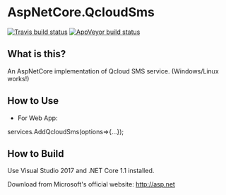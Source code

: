 AspNetCore.QcloudSms
=====================

[![Travis build status](https://img.shields.io/travis/myvas/AspNetCore.QcloudSms.svg?label=travis-ci&style=flat-square&branch=master)](https://travis-ci.org/myvas/AspNetCore.QcloudSms)
[![AppVeyor build status](https://img.shields.io/appveyor/ci/FrankH/AspNetCore-QcloudSms/master.svg?label=appveyor&style=flat-square)](https://ci.appveyor.com/project/FrankH/AspNetCore-QcloudSms)

What is this?
----------------

An AspNetCore implementation of Qcloud SMS service. (Windows/Linux works!)

How to Use
----------------
* For Web App:

services.AddQcloudSms(options=>{...});

How to Build
----------------

Use Visual Studio 2017 and .NET Core 1.1 installed.

Download from Microsoft's official website: http://asp.net

